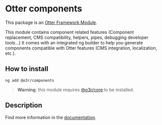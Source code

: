 # Otter components

This package is an [Otter Framework Module](https://github.com/AmadeusITGroup/otter/tree/main/docs/core/MODULE.md).

This module contains component related features (Component replacement, CMS compatibility, helpers, pipes, debugging developer tools...)
It comes with an integrated ng builder to help you generate components compatible with Otter features (CMS integration, localization, etc.).

## How to install

```shell
ng add @o3r/components
```

> **Warning**: this module requires [@o3r/core](https://www.npmjs.com/package/@o3r/core) to be installed.

## Description

Find more information in the [documentation](https://github.com/AmadeusITGroup/otter/tree/main/docs/components/).
